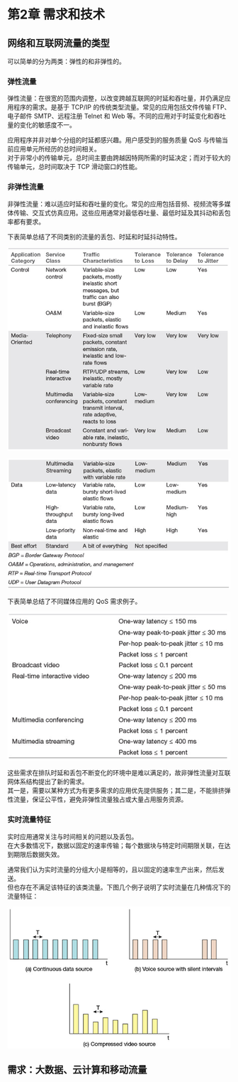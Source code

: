# 第2章 需求和技术

## 网络和互联网流量的类型
可以简单的分为两类：弹性的和非弹性的。  

### 弹性流量
弹性流量：在很宽的范围内调整，以改变跨越互联网的时延和吞吐量，并仍满足应用程序的需求。是基于 TCP/IP 的传统类型流量。常见的应用包括文件传输 FTP、电子邮件 SMTP、远程注册 Telnet 和 Web 等。不同的应用对于时延变化和吞吐量的变化的敏感度不一。  

应用程序并非对单个分组的时延都感兴趣。用户感受到的服务质量 QoS 与传输当前应用单元所经历的总时间相关。  
对于非常小的传输单元，总时间主要由跨越因特网所需的时延决定；而对于较大的传输单元，总时间取决于 TCP 滑动窗口的性能。

### 非弹性流量
非弹性流量：难以适应时延和吞吐量的变化。常见的应用包括音频、视频流等多媒体传输、交互式仿真应用。这些应用通常对最低吞吐量、最低时延及其抖动和丢包率都有要求。


下表简单总结了不同类别的流量的丢包、时延和时延抖动特性。

![](vx_images/212863120256719.png)

![](vx_images/485013120249388.png)

下表简单总结了不同媒体应用的 QoS 需求例子。

![](vx_images/166293320245943.png)

这些需求在排队时延和丢包不断变化的环境中是难以满足的，故非弹性流量对互联网体系结构提出了新的需求。  
其一是，需要以某种方式为有更多需求的应用优先提供服务；其二是，不能排挤弹性流量，保证公平性，避免非弹性流量独占或大量占用服务资源。

### 实时流量特征
实时应用通常关注与时间相关的问题以及丢包。  
在大多数情况下，数据以固定的速率传输；每个数据块与特定时间期限关联，在达到期限后数据失效。

通常我们认为实时流量的分组大小是相等的，且以固定的速率生产出来，然后发送。  
但也存在不满足该特征的该类流量。下图几个例子说明了实时流量在几种情况下的流量特征：

![](vx_images/305833920241697.png)

## 需求：大数据、云计算和移动流量
